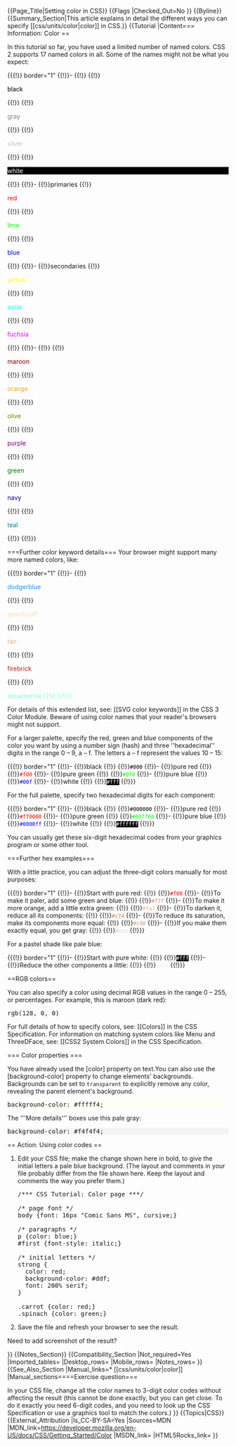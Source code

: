 {{Page_Title|Setting color in CSS}}
{{Flags
|Checked_Out=No
}}
{{Byline}}
{{Summary_Section|This article explains in detail the different ways you can specify [[css/units/color|color]] in CSS.}}
{{Tutorial
|Content=== Information: Color ==
 
In this tutorial so far, you have used a limited number of named colors. CSS 2 supports 17 named colors in all. Some of the names might not be what you expect:

{{{!}} border="1"
{{!}}-
{{!}} 
{{!}}<p style="color:black;">black</p>
{{!}} 
{{!}}<p style="color:gray;">gray</p>
{{!}} 
{{!}}<p style="color:silver;">silver</p>
{{!}} 
{{!}}<p style="color:white;background-color:black;">white</p>
{{!}} 
{{!}}-
{{!}}primaries
{{!}}<p style="color:red;">red</p>
{{!}} 
{{!}}<p style="color:lime;">lime</p>
{{!}} 
{{!}}<p style="color:blue;">blue</p>
{{!}} 
{{!}}-
{{!}}secondaries
{{!}}<p style="color:yellow;">yellow</p>
{{!}} 
{{!}}<p style="color:aqua;">aqua</p>
{{!}} 
{{!}}<p style="color:fuchsia;">fuchsia</p>
{{!}} 
{{!}}-
{{!}} 
{{!}}<p style="color:maroon;">maroon</p>
{{!}} 
{{!}}<p style="color:orange;">orange</p>
{{!}} 
{{!}}<p style="color:olive;">olive</p>
{{!}} 
{{!}}<p style="color:purple;">purple</p>
{{!}} 
{{!}}<p style="color:green;">green</p>
{{!}} 
{{!}}<p style="color:navy;">navy</p>
{{!}} 
{{!}}<p style="color:teal;">teal</p>
{{!}} 
{{!}}}                                                  
   
===Further color keyword details===
Your browser might support many more named colors, like:

{{{!}} border="1"
{{!}}-
{{!}}<p style="color:dodgerblue;">dodgerblue</p>
{{!}} 
{{!}}<p style="color:peachpuff;">peachpuff</p>
{{!}} 
{{!}}<p style="color:tan;">tan</p>
{{!}} 
{{!}}<p style="color:firebrick;">firebrick</p>
{{!}} 
{{!}}<p style="color:aquamarine;">aquamarine
{{!}} 
{{!}}} 

For details of this extended list, see: [[SVG color keywords]] in the CSS 3 Color Module. Beware of using color names that your reader's browsers might not support.
  
For a larger palette, specify the red, green and blue components of the color you want by using a number sign (hash) and three ''hexadecimal'' digits in the range 0 – 9, a – f. The letters a – f represent the values 10 – 15:

{{{!}} border="1"
{{!}}-
{{!}}black
{{!}} 
{{!}}<code style="color:#000;">#000</code>
{{!}}-
{{!}}pure red
{{!}} 
{{!}}<code style="color:#f00;">#f00</code>
{{!}}-
{{!}}pure green
{{!}} 
{{!}}<code style="color:#0f0;">#0f0</code>
{{!}}-
{{!}}pure blue
{{!}} 
{{!}}<code style="color:#00f;">#00f</code>
{{!}}-
{{!}}white
{{!}} 
{{!}}<code style="color:#fff;background-color:#000">#fff</code>
{{!}}} 

For the full palette, specify two hexadecimal digits for each component:
                             
{{{!}} border="1"
{{!}}-
{{!}}black
{{!}} 
{{!}}<code style="color:#000000;">#000000</code>
{{!}}-
{{!}}pure red
{{!}} 
{{!}}<code style="color:#ff0000;">#ff0000</code>
{{!}}-
{{!}}pure green
{{!}} 
{{!}}<code style="color:#00ff00;">#00ff00</code>
{{!}}-
{{!}}pure blue
{{!}} 
{{!}}<code style="color:#0000ff;">#0000ff</code>
{{!}}-
{{!}}white
{{!}} 
{{!}}<code style="color:#ffffff;background-color:#000000;">#ffffff</code>
{{!}}} 

You can usually get these six-digit hexadecimal codes from your graphics program or some other tool.

  
===Further hex examples=== 

With a little practice, you can adjust the three-digit colors manually for most purposes:
                                  
{{{!}} border="1"
{{!}}-
{{!}}Start with pure red:
{{!}} 
{{!}}<code style="color:#f00;">#f00</code>
{{!}}-
{{!}}To make it paler, add some green and blue:
{{!}} 
{{!}}<code style="color:#f77;">#f77</code>
{{!}}-
{{!}}To make it more orange, add a little extra green:
{{!}} 
{{!}}<code style="color:#fa7;">#fa7</code>
{{!}}-
{{!}}To darken it, reduce all its components:
{{!}} 
{{!}}<code style="color:#c74;">#c74</code>
{{!}}-
{{!}}To reduce its saturation, make its components more equal:
{{!}} 
{{!}}<code style="color:#c98;">#c98</code>
{{!}}-
{{!}}If you make them exactly equal, you get gray:
{{!}} 
{{!}}<code style="color:#ccc;">#ccc</code>
{{!}}} 

For a pastel shade like pale blue:

              
{{{!}} border="1"
{{!}}-
{{!}}Start with pure white:
{{!}} 
{{!}}<code style="color:#fff;background-color:black;">#fff</code>
{{!}}-
{{!}}Reduce the other components a little:
{{!}} 
{{!}}<code style="color:#eef;">#eef</code>
{{!}}}   

==RGB colors== 

You can also specify a color using decimal RGB values in the range 0 – 255, or percentages. For example, this is maroon (dark red):

<pre>rgb(128, 0, 0)</pre>
 
For full details of how to specify colors, see: [[Colors]] in the CSS Specification. For information on matching system colors like Menu and ThreeDFace, see: [[CSS2 System Colors]] in the CSS Specification.

=== Color properties ===
 
You have already used the [color] property on text.You can also use the [background-color] property to change elements' backgrounds. Backgrounds can be set to <code>transparent</code> to explicitly remove any color, revealing the parent element's background.

<pre style="background-color: #fffff4;">background-color: #fffff4;</pre>
 
The '''More details''' boxes use this pale gray:

 
<pre style="background-color: #f4f4f4;">background-color: #f4f4f4;</pre>
   
== Action: Using color codes ==
 
<ol>
<li><p>Edit your CSS file; make the change shown here in bold, to give the initial letters a pale blue background. (The layout and comments in your file probably differ from the file shown here. Keep the layout and comments the way you prefer them.)</p>

<pre>/*** CSS Tutorial: Color page ***/
  
/* page font */
body {font: 16px "Comic Sans MS", cursive;}
  
/* paragraphs */
p {color: blue;}
#first {font-style: italic;}
 
/* initial letters */
strong {
  color: red;
  background-color: #ddf;
  font: 200% serif;
}
 
.carrot {color: red;}
.spinach {color: green;}</pre></li>

<li><p>Save the file and refresh your browser to see the result.</p></li>
</ol> 

<p class="note">Need to add screenshot of the result?</p>
}}
{{Notes_Section}}
{{Compatibility_Section
|Not_required=Yes
|Imported_tables=
|Desktop_rows=
|Mobile_rows=
|Notes_rows=
}}
{{See_Also_Section
|Manual_links=* [[css/units/color|color]]
|Manual_sections====Exercise question===
 
In your CSS file, change all the color names to 3-digit color codes without affecting the result (this cannot be done exactly, but you can get close. To do it exactly you need 6-digit codes, and you need to look up the CSS Specification or use a graphics tool to match the colors.)
}}
{{Topics|CSS}}
{{External_Attribution
|Is_CC-BY-SA=Yes
|Sources=MDN
|MDN_link=https://developer.mozilla.org/en-US/docs/CSS/Getting_Started/Color
|MSDN_link=
|HTML5Rocks_link=
}}
